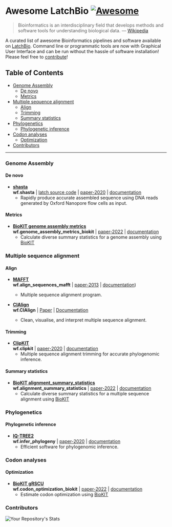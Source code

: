 # Awesome LatchBio [![Awesome](https://cdn.rawgit.com/sindresorhus/awesome/d7305f38d29fed78fa85652e3a63e154dd8e8829/media/badge.svg)](https://github.com/sindresorhus/awesome)

> Bioinformatics is an interdisciplinary field that develops methods and software tools for understanding biological data. — [Wikipedia](https://en.wikipedia.org/wiki/Bioinformatics)

A curated list of awesome Bioinformatics pipelines and software available on [LatchBio](https://console.latch.bio/explore). Command line or programmatic tools are now with Graphical User Interface and can be run without the hassle of software installation! Please feel free to [contribute](CONTRIBUTING.md)!

<!-- START doctoc generated TOC please keep comment here to allow auto update -->
<!-- DON'T EDIT THIS SECTION, INSTEAD RE-RUN doctoc TO UPDATE -->
## Table of Contents

- [Genome Assembly](#genome-assembly)
  - [De novo](#de-novo)
  - [Metrics](#metrics)
- [Multiple sequence alignment](#multiple-sequence-alignment)
  - [Align](#align)
  - [Trimming](#trimming)
  - [Summary statistics](#summary-statistics)
- [Phylogenetics](#phylogenetics)
  - [Phylogenetic inference](#phylogenetic-inference)
- [Codon analyses](#codon-analyses)
  - [Optimization](#optimization)
- [Contributors](#contributors)

<!-- END doctoc generated TOC please keep comment here to allow auto update -->

---

### Genome Assembly

#### De novo

- **[shasta](https://github.com/chanzuckerberg/shasta)** 
  <br/>
  **wf.shasta** | [latch source code](https://github.com/nahid18/shasta) | [paper-2020](https://pubmed.ncbi.nlm.nih.gov/32686750) | [documentation](https://chanzuckerberg.github.io/shasta)
  - Rapidly produce accurate assembled sequence using DNA reads generated by Oxford Nanopore flow cells as input.

#### Metrics
- **[BioKIT genome assembly metrics](https://jlsteenwyk.com/BioKIT/)**
  <br/>
  **wf.genome_assembly_metrics_biokit** | [paper-2022](https://academic.oup.com/genetics/advance-article-abstract/doi/10.1093/genetics/iyac079/6583183) | [documentation](https://jlsteenwyk.com/BioKIT/)
  - Calculate diverse summary statistics for a genome assembly using [BioKIT](https://academic.oup.com/genetics/advance-article-abstract/doi/10.1093/genetics/iyac079/6583183) 

### Multiple sequence alignment

#### Align
- **[MAFFT](https://mafft.cbrc.jp/alignment/software/)**
  <br/>
  **wf.align_sequences_mafft** | [paper-2013](https://academic.oup.com/mbe/article/30/4/772/1073398) | [documentation](https://mafft.cbrc.jp/alignment/software/))
  - Multiple sequence alignment program.

- **[CIAlign](https://github.com/KatyBrown/CIAlign.git)**
  <br/>
  **wf.CIAlign** | [Paper](https://peerj.com/articles/12983/) | [Documentation](https://github.com/GeOdette/clalign.git)
  - Clean, visualise, and interpret multiple sequence alignment.

#### Trimming
- **[ClipKIT](https://github.com/JLSteenwyk/ClipKIT)** 
  <br/>
  **wf.clipkit** | [paper-2020](https://journals.plos.org/plosbiology/article?id=10.1371/journal.pbio.3001007) | [documentation](https://jlsteenwyk.com/ClipKIT/)
  - Multiple sequence alignment trimming for accurate phylogenomic inference.

#### Summary statistics
- **[BioKIT alignment_summary_statistics](https://jlsteenwyk.com/BioKIT/)**
  <br/>
  **wf.alignment_summary_statistics** | [paper-2022](https://academic.oup.com/genetics/advance-article-abstract/doi/10.1093/genetics/iyac079/6583183) | [documentation](https://jlsteenwyk.com/BioKIT/)
  - Calculate diverse summary statistics for a multiple sequence alignment using [BioKIT](https://academic.oup.com/genetics/advance-article-abstract/doi/10.1093/genetics/iyac079/6583183)

### Phylogenetics

#### Phylogenetic inference
- **[IQ-TREE2](http://www.iqtree.org/doc/)** 
  <br/>
  **wf.infer_phylogeny** | [paper-2020](https://doi.org/10.1093/molbev/msaa015) | [documentation](http://www.iqtree.org/doc/)
  - Efficient software for phylogenomic inference.

### Codon analyses

#### Optimization
- **[BioKIT gRSCU](https://jlsteenwyk.com/BioKIT/)** 
  <br/>
  **wf.codon_optimization_biokit** | [paper-2022](https://academic.oup.com/genetics/advance-article-abstract/doi/10.1093/genetics/iyac079/6583183) | [documentation](https://jlsteenwyk.com/BioKIT/)
  - Estimate codon optimization using [BioKIT](https://academic.oup.com/genetics/advance-article-abstract/doi/10.1093/genetics/iyac079/6583183)

### Contributors
![Your Repository's Stats](https://contrib.rocks/image?repo=nahid18/Awesome-LatchBio)
